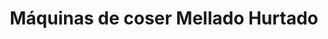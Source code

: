 ---
title: "Máquinas de coser Mellado Hurtado"
url: /gines/maquinas-de-coser-mellado-hurtado/
shop: Nähzubehör
---